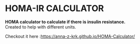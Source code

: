 # HOMA-IR CALCULATOR
**HOMA calculator to calculate if there is insulin resistance.**\
Created to help with different units.

Checkout it here :https://anna-z-krk.github.io/HOMA-Calculator/
